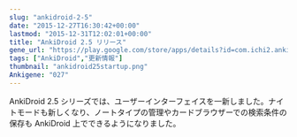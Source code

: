 ```yaml
---
slug: "ankidroid-2-5"
date: "2015-12-27T16:30:42+00:00"
lastmod: "2015-12-31T12:02:01+00:00"
title: "AnkiDroid 2.5 リリース"
gene_url: "https://play.google.com/store/apps/details?id=com.ichi2.anki&hl=ja"
tags: ["AnkiDroid","更新情報"]
thumbnail: "ankidroid25startup.png"
Ankigene: "027"
---
```

AnkiDroid 2.5 シリーズでは、ユーザーインターフェイスを一新しました。ナイトモードも新しくなり、ノートタイプの管理やカードブラウザーでの検索条件の保存も AnkiDroid 上でできるようになりました。

